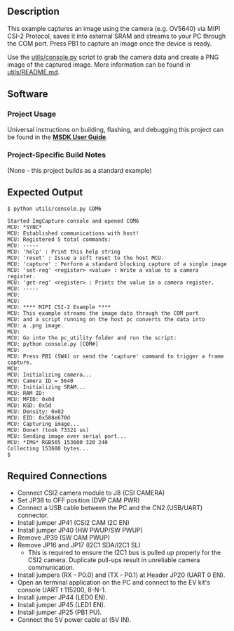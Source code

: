 ## Description

This example captures an image using the camera (e.g. OV5640) via MIPI CSI-2 Protocol, saves it into external SRAM and streams to your PC through the COM port. Press PB1 to capture an image once the device is ready.

Use the [utils/console.py](utils/console.py) script to grab the camera data and create a PNG image of the captured image. More information can be found in [utils/README.md](utils/README.md).

## Software

### Project Usage

Universal instructions on building, flashing, and debugging this project can be found in the **[MSDK User Guide](https://analog-devices-msdk.github.io/msdk/USERGUIDE/)**.

### Project-Specific Build Notes

(None - this project builds as a standard example)

## Expected Output

```shell
$ python utils/console.py COM6

Started ImgCapture console and opened COM6
MCU: *SYNC*
MCU: Established communications with host!
MCU: Registered 5 total commands:
MCU: -----
MCU: 'help' : Print this help string
MCU: 'reset' : Issue a soft reset to the host MCU.
MCU: 'capture' : Perform a standard blocking capture of a single image
MCU: 'set-reg' <register> <value> : Write a value to a camera register.
MCU: 'get-reg' <register> : Prints the value in a camera register.
MCU: -----
MCU:
MCU:
MCU: **** MIPI CSI-2 Example ****
MCU: This example streams the image data through the COM port
MCU: and a script running on the host pc converts the data into
MCU: a .png image.
MCU:
MCU: Go into the pc_utility folder and run the script:
MCU: python console.py [COM#]
MCU:
MCU: Press PB1 (SW4) or send the 'capture' command to trigger a frame capture.
MCU:
MCU: Initializing camera...
MCU: Camera ID = 5640
MCU: Initializing SRAM...
MCU: RAM ID:
MCU: MFID: 0x0d
MCU: KGD: 0x5d
MCU: Density: 0x02
MCU: EID: 0x588e670d
MCU: Capturing image...
MCU: Done! (took 73321 us)
MCU: Sending image over serial port...
MCU: *IMG* RGB565 153600 320 240
Collecting 153600 bytes...
$
```

## Required Connections

- Connect CSI2 camera module to J8 (CSI CAMERA)
- Set JP38 to OFF position (DVP CAM PWR)
- Connect a USB cable between the PC and the CN2 (USB/UART) connector.
- Install jumper JP41 (CSI2 CAM I2C EN)
- Install jumper JP40 (HW PWUP/SW PWUP)
- Remove JP39 (SW CAM PWUP)
- Remove JP16 and JP17 (I2C1 SDA/I2C1 SL)
    - This is required to ensure the I2C1 bus is pulled up properly for the CSI2 camera.  Duplicate pull-ups result in unreliable camera communication.
- Install jumpers (RX - P0.0) and (TX - P0.1) at Header JP20 (UART 0 EN).
- Open an terminal application on the PC and connect to the EV kit's console UART t 115200, 8-N-1.
- Install jumper JP44 (LED0 EN).
- Install jumper JP45 (LED1 EN).
- Install jumper JP25 (PB1 PU).
- Connect the 5V power cable at (5V IN).
